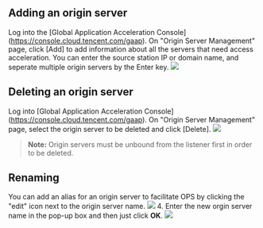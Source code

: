 ## Adding an origin server
Log into the [Global Application Acceleration Console] (https://console.cloud.tencent.com/gaap). On "Origin Server Management" page, click [Add] to add information about all the servers that need access acceleration. You can enter the source station IP or domain name, and seperate multiple origin servers by the Enter key.
![](https://main.qcloudimg.com/raw/d3a80af94e4dded6dfdca9c0361c6954.png)

## Deleting an origin server 
Log into [Global Application Acceleration Console] (https://console.cloud.tencent.com/gaap). On "Origin Server Management" page, select the origin server to be deleted and click [Delete].
![](https://main.qcloudimg.com/raw/60f772f8cc3cf43c9be4fc1545962cf5.png)
>**Note:** Origin servers must be unbound from the listener first in order to be deleted.

## Renaming
You can add an alias for an origin server to facilitate OPS by clicking the "edit" icon next to the origin server name.
![](https://main.qcloudimg.com/raw/4c910b3ba40999f31e2772a0219b4992.png)
4. Enter the new orgin server name in the pop-up box and then just click **OK**.
![](https://main.qcloudimg.com/raw/df44e0e6d652ed0c1e584ec37f43dcfe.png)
